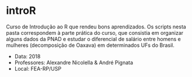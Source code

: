 # introR
Curso de Introdução ao R que rendeu bons aprendizados. Os scripts nesta pasta correspondem à parte prática do curso, que consistia em organizar alguns dados da PNAD e estudar o diferencial de salário entre homens e mulheres (decomposição de Oaxava) em determinados UFs do Brasil.

- Data: 2018
- Professores: Alexandre Nicolella & André Pignata
- Local: FEA-RP/USP
